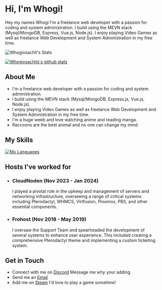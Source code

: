 # Hi, I'm Whogi! 

Hey my names Whogi I'm a freelance web developer with a passion for coding and system administration. I build using the MEVN stack (Mysql/MongoDB, Express, Vue.js, Node.js). I enjoy playing Video Games as well as freelance Web Development and System Administration in my free time.

![Whogivsachit's Stats](https://github-readme-stats.vercel.app/api?username=WhogiTheRaccoon&theme=dark&show_icons=true&hide_border=true&count_private=true)

[![Whogivsachits's github stats](https://github-readme-stats.vercel.app/api/top-langs/?username=WhogiTheRaccoon&layout=compact&theme=dark&hide_border=true&count_private=true)](https://github.com/WhogiTheRaccoon)

## About Me

- I'm a freelance web developer with a passion for coding and system administration.
- I build using the MEVN stack (Mysql/MongoDB, Express.js, Vue.js, Node.js). 
- I enjoy playing Video Games as well as freelance Web Development and System Administration in my free time.
- I'm a huge weeb and love watching anime and reading manga.
- Raccoons are the best animal and no one can change my mind.

## My Skills

[![My Languages](https://skillicons.dev/icons?i=php,javascript,html,css,ts,mysql,nodejs,vuejs,express,tailwindcss,discordjs,cloudflare,debian,docker)](https://skillicons.dev)

## Hosts I've worked for

- ### CloudNoden (Nov 2023 - Jan 2024)
    I played a pivotal role in the upkeep and management of servers and networking infrastructure, overseeing a range of critical systems including Pterodactyl, WHMCS, Virtfusion, Proxmox, PBS, and other essential components.

- ### Frohost (Nov 2018 - May 2019)
    I oversaw the Support Team and spearheaded the development of several systems to enhance user experience. This included creating a comprehensive Pterodactyl theme and implementing a custom ticketing system.

## Get in Touch

- Connect with me on [Discord](https://discordapp.com/users/202967961298927616) Message me why your adding.
- Send me an [Email](email:contact@chit.sh)
- Add me on [Steam](https://steamcommunity.com/id/Whogi) I'd love to play a game sometime!
